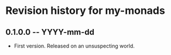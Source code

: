 # Revision history for my-monads

## 0.1.0.0 -- YYYY-mm-dd

* First version. Released on an unsuspecting world.

